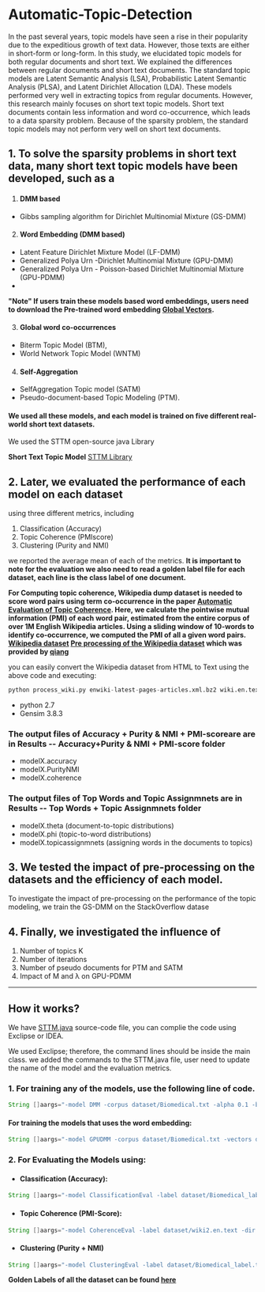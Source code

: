# Automatic-Topic-Detection
In the past several years, topic models have seen a rise in their popularity due to the expeditious growth of text data. However, those texts are either in short-form or long-form. In this study, we elucidated topic models for both regular documents and short text. We explained the differences between regular documents and short text documents. The standard topic models are Latent Semantic Analysis (LSA), Probabilistic Latent Semantic Analysis (PLSA), and Latent Dirichlet Allocation (LDA). These models performed very well in extracting topics from regular documents. However, this research mainly focuses on short text topic models. Short text documents contain less information and word co-occurrence,
which leads to a data sparsity problem. Because of the sparsity problem, the standard topic models may not perform very well on short text documents. 

## 1. To solve the sparsity problems in short text data, many short text topic models have been developed, such as a 


1. #### DMM based
  - Gibbs sampling algorithm for Dirichlet Multinomial Mixture (GS-DMM)


2. #### Word Embedding (DMM based)
- Latent Feature Dirichlet Mixture Model (LF-DMM)
- Generalized Polya Urn -Dirichlet Multinomial Mixture (GPU-DMM)
- Generalized Polya Urn - Poisson-based Dirichlet Multinomial Mixture (GPU-PDMM)
- 
**"Note" If users train these models based word embeddings, users need to download the Pre-trained word embedding [Global Vectors](https://nlp.stanford.edu/projects/glove/).**

3. #### Global word co-occurrences
- Biterm Topic Model (BTM), 
- World Network Topic Model (WNTM)


4. #### Self-Aggregation
- SelfAggregation Topic model (SATM)
- Pseudo-document-based Topic Modeling (PTM).


#### We used all these models, and each model is trained on five different real-world short text datasets. 
We used the STTM open-source java Library

**Short Text Topic Model** [STTM Library](https://github.com/qiang2100/STTM)

## 2. Later, we evaluated the performance of each model on each dataset 
using three different metrics, including 
1. Classification (Accuracy)
2. Topic Coherence (PMIscore)
3. Clustering (Purity and NMI) 
 
we reported the average mean of each of the metrics.
**It is important to note for the evaluation we also need to read a golden label file for each dataset, each line is the class label of one document.**

**For Computing topic coherence, Wikipedia dump dataset is needed to score word pairs using term co-occurrence in the paper [Automatic Evaluation of Topic Coherence](https://dl.acm.org/doi/10.5555/1857999.1858011). Here, we calculate the pointwise mutual information (PMI) of each word pair, estimated from the entire corpus of over 1M English Wikipedia articles. Using a sliding window of 10-words to identify co-occurrence, we computed the PMI of all a given word pairs. [Wikipedia dataset](https://dumps.wikimedia.org/enwiki/latest/enwiki-latest-pages-articles.xml.bz2) [Pre processing of the Wikipedia dataset](https://github.com/Mohassann/Automatic-Topic-Detection/blob/main/STTM/Wikipedia%20Pre-Processing/process_wiki.py) which was provided by [qiang](https://github.com/qiang2100/STTM/)**

you can easily convert the Wikipedia dataset from HTML to Text using the above code and executing:
```python
python process_wiki.py enwiki-latest-pages-articles.xml.bz2 wiki.en.text
```
- python 2.7
- Gensim 3.8.3 

### The output files of Accuracy + Purity & NMI + PMI-scoreare are in Results -- Accuracy+Purity & NMI + PMI-score folder
- modelX.accuracy
- modelX.PurityNMI
- modelX.coherence


### The output files of Top Words and Topic Assignmnets are in Results -- Top Words + Topic Assignmnets folder
- modelX.theta (document-to-topic distributions)
- modelX.phi (topic-to-word distributions)
- modelX.topicassignmnets (assigning words in the documents to topics)

## 3. We tested the impact of pre-processing on the datasets and the efficiency of each model. 
To investigate the impact of pre-processing on the performance of the topic modeling, we train the GS-DMM on the StackOverflow datase

## 4. Finally, we investigated the influence of 
1. Number of topics K 
2. Number of iterations
3. Number of pseudo documents for PTM and SATM 
4. Impact of M and λ on GPU-PDMM

***

## How it works?
We have [STTM.java](https://github.com/Mohassann/Automatic-Topic-Detection/blob/main/STTM/src/STTM.java) source-code file, you can complie the code using Exclipse or IDEA.

We used Exclipse; therefore, the command lines should be inside the main class. we added the commands to the STTM.java file, user need to update the name of the model and the evaluation metrics.

### 1. For training any of the models, use the following line of code.
```java
String []aargs="-model DMM -corpus dataset/Biomedical.txt -alpha 0.1 -beta 0.1 -niters xxx -name Biomedi_GS-DMM".split(" ");
```

#### For training the models that uses the word embedding:
```java
String []aargs="-model GPUDMM -corpus dataset/Biomedical.txt -vectors dataset/glove.6B.200d.txt -alpha a/K -beta 0.01 -niters xxx -name Biomedi_GPU-DMM".split(" ");
```

### 2. For Evaluating the Models using:
- #### Classification (Accuracy):
```java
String []aargs="-model ClassificationEval -label dataset/Biomedical_label.txt -dir results -prob Biomedi_GS-DMM.theta".split(" ");
```

- #### Topic Coherence (PMI-Score):
```java
String []aargs="-model CoherenceEval -label dataset/wiki2.en.text -dir results -topWords Biomedi_GS-DMM.topWords".split(" ");
```

- #### Clustering (Purity + NMI)
```java
String []aargs="-model ClusteringEval -label dataset/Biomedical_label.txt -dir results -prob Biomedi_GS-DMM.theta".split(" ");
```
**Golden Labels of all the dataset can be found [here](https://github.com/Mohassann/Automatic-Topic-Detection/tree/main/STTM/Datasets/Golden%20Labels)**

